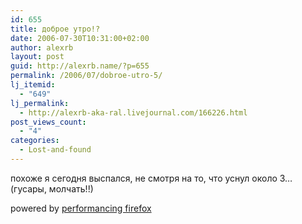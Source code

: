 ```yaml
---
id: 655
title: доброе утро!?
date: 2006-07-30T10:31:00+02:00
author: alexrb
layout: post
guid: http://alexrb.name/?p=655
permalink: /2006/07/dobroe-utro-5/
lj_itemid:
  - "649"
lj_permalink:
  - http://alexrb-aka-ral.livejournal.com/166226.html
post_views_count:
  - "4"
categories:
  - Lost-and-found
---
```

похоже я сегодня выспался, не смотря на то, что уснул около 3&#8230; (гусары, молчать!!)



<p class="poweredbyperformancing">
  powered by <a href="http://performancing.com/firefox">performancing firefox</a>
</p>